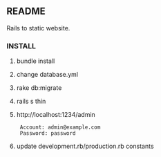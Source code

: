 ## README

Rails to static website.

### INSTALL

1. bundle install
2. change database.yml 
3. rake db:migrate
4. rails s thin
5. http://localhost:1234/admin
	
		Account: admin@example.com
		Password: password

6. update development.rb/production.rb constants
